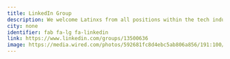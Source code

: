 ```yaml
---
title: LinkedIn Group
description: We welcome Latinxs from all positions within the tech industry.
city: none
identifier: fab fa-lg fa-linkedin
link: https://www.linkedin.com/groups/13500636
image: https://media.wired.com/photos/592681fc8d4ebc5ab806a856/191:100/pass/LinkedIn_HP.jpg
---
```

